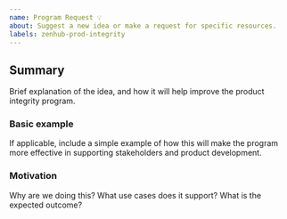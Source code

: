 ```yaml
---
name: Program Request 💡
about: Suggest a new idea or make a request for specific resources.
labels: zenhub-prod-integrity
---
```

## Summary
Brief explanation of the idea, and how it will help improve the product integrity program.

### Basic example
If applicable, include a simple example of how this will make the program more effective in supporting stakeholders and product development.

### Motivation
Why are we doing this? What use cases does it support? What is the expected outcome?